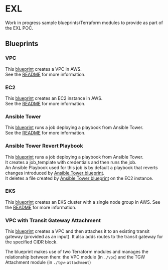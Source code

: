 # EXL

Work in progress sample blueprints/Terraform modules to provide as part of the EXL POC.

## Blueprints

### VPC

This [blueprint](./vpc.yaml) creates a VPC in AWS.  
See the [README](./vpc/README.md) for more information.

### EC2

This [blueprint](./ec2-instance.yaml) creates an EC2 instance in AWS.  
See the [README](./ec2/README.md) for more information.

### Ansible Tower

This [blueprint](./ansible_tower.yaml) runs a job deploying a playbook from Ansible Tower.  
See the [README](./ansible_tower/README.md) for more information.

### Ansible Tower Revert Playbook

This [blueprint](./ansible_tower_revert_playbook.yaml) runs a job deploying a playbook from Ansible Tower.  
It creates a job_template with credentials and then runs the job.  
An Ansible Playbook used for this job is by default a playbook that reverts changes introduced by [Ansible Tower blueprint](./ansible_tower.yaml).  
It deletes a file created by [Ansible Tower blueprint](./ansible_tower.yaml) on the EC2 instance.  

### EKS

This [blueprint](./eks.yaml) creates an EKS cluster with a single node group in AWS.
See the [README](./eks/README.md) for more information.

### VPC with Transit Gateway Attachment

This [blueprint](./vpc-tgw.yaml) creates a VPC and then attaches it to an existing transit gateway (provided as an input). It also adds routes to the transit gateway for the specified CIDR block.

The blueprint makes use of two Terraform modules and manages the relationship between them: the VPC module (in `./vpc`) and the TGW Attachment module (in `./tgw-attachment`)
